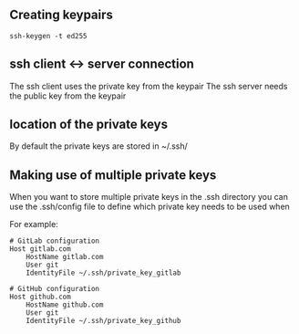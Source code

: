 ## Creating keypairs

```
ssh-keygen -t ed255
```
## ssh client <-> server connection

The ssh client uses the private key from the keypair
The ssh server needs the public key from the keypair

## location of the private keys
By default the private keys are stored in ~/.ssh/


## Making use of multiple private keys

When you want to store multiple private keys in the .ssh directory you can use the .ssh/config file to define which private key needs to be used when

For example:
```
# GitLab configuration
Host gitlab.com
    HostName gitlab.com
    User git
    IdentityFile ~/.ssh/private_key_gitlab

# GitHub configuration
Host github.com
    HostName github.com
    User git
    IdentityFile ~/.ssh/private_key_github

```

